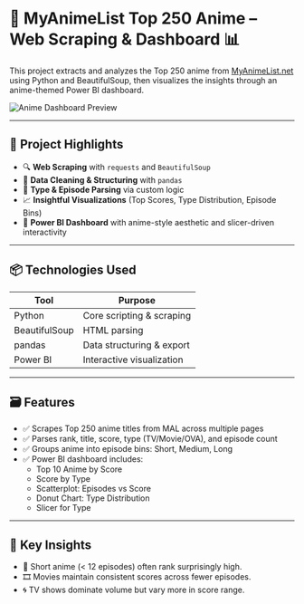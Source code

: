 # 🎌 MyAnimeList Top 250 Anime – Web Scraping & Dashboard 📊

This project extracts and analyzes the Top 250 anime from [MyAnimeList.net](https://myanimelist.net/topanime.php) using Python and BeautifulSoup, then visualizes the insights through an anime-themed Power BI dashboard.

![Anime Dashboard Preview](MAL-top250-analytics/blob/main/Dashbord%20with%20tooltip.png)

---

## 🚀 Project Highlights

- 🔍 **Web Scraping** with `requests` and `BeautifulSoup`
- 📄 **Data Cleaning & Structuring** with `pandas`
- 🧠 **Type & Episode Parsing** via custom logic
- 📈 **Insightful Visualizations** (Top Scores, Type Distribution, Episode Bins)
- 🎨 **Power BI Dashboard** with anime-style aesthetic and slicer-driven interactivity

---

## 📦 Technologies Used

| Tool            | Purpose                     |
|-----------------|-----------------------------|
| Python          | Core scripting & scraping   |
| BeautifulSoup   | HTML parsing                |
| pandas          | Data structuring & export   |
| Power BI        | Interactive visualization   |

---

## 🗃️ Features

- ✅ Scrapes Top 250 anime titles from MAL across multiple pages
- ✅ Parses rank, title, score, type (TV/Movie/OVA), and episode count
- ✅ Groups anime into episode bins: Short, Medium, Long
- ✅ Power BI dashboard includes:
  - Top 10 Anime by Score
  - Score by Type
  - Scatterplot: Episodes vs Score
  - Donut Chart: Type Distribution
  - Slicer for Type

---

## 🧠 Key Insights

- 🎯 Short anime (< 12 episodes) often rank surprisingly high.
- 🎞️ Movies maintain consistent scores across fewer episodes.
- 🌀 TV shows dominate volume but vary more in score range.

